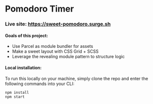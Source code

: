 # Pomodoro Timer

### Live site: https://sweet-pomodoro.surge.sh

#### Goals of this project:

- Use Parcel as module bundler for assets
- Make a sweet layout with CSS Grid + SCSS
- Leverage the revealing module pattern to structure logic

#### Local installation:

To run this locally on your machine, simply clone the repo and enter the following commands into your CLI:

```
npm install
npm start
```